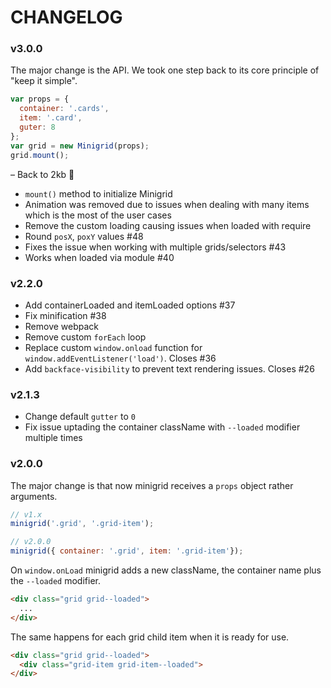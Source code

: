 # CHANGELOG

### v3.0.0

The major change is the API. We took one step back to its core principle of "keep it simple".

```js
var props = {
  container: '.cards',
  item: '.card',
  guter: 8
};
var grid = new Minigrid(props);
grid.mount();
```

– Back to 2kb 🎉
- `mount()` method to initialize Minigrid
- Animation was removed due to issues when dealing with many items which is the most of the user cases
- Remove the custom loading causing issues when loaded with require
- Round `posX`, `poxY` values #48
- Fixes the issue when working with multiple grids/selectors #43
- Works when loaded via module #40

### v2.2.0

- Add containerLoaded and itemLoaded options #37
- Fix minification #38
- Remove webpack
- Remove custom `forEach` loop
- Replace custom `window.onload` function for `window.addEventListener('load')`. Closes #36
- Add `backface-visibility` to prevent text rendering issues. Closes #26

### v2.1.3

- Change default `gutter` to `0`
- Fix issue uptading the container className with `--loaded` modifier multiple times

### v2.0.0

The major change is that now minigrid receives a `props` object rather arguments.

```js
// v1.x
minigrid('.grid', '.grid-item');

// v2.0.0
minigrid({ container: '.grid', item: '.grid-item'});
```

On `window.onLoad` minigrid adds a new className, the container name plus the `--loaded` modifier.

```html
<div class="grid grid--loaded">
  ...
</div>
```

The same happens for each grid child item when it is ready for use.

```html
<div class="grid grid--loaded">
  <div class="grid-item grid-item--loaded">
</div>
```
